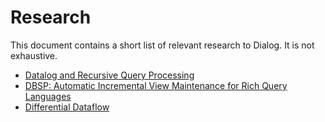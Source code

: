 # Research

This document contains a short list of relevant research to Dialog. It is not exhaustive.

- [Datalog and Recursive Query Processing](http://blogs.evergreen.edu/sosw/files/2014/04/Green-Vol5-DBS-017.pdf)
- [DBSP: Automatic Incremental View Maintenance for Rich Query Languages](https://arxiv.org/abs/2203.16684)
- [Differential Dataflow](https://www.cidrdb.org/cidr2013/Papers/CIDR13_Paper111.pdf)